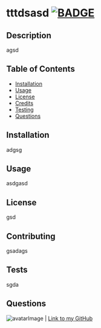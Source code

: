# tttdsasd [![BADGE](https://img.shields.io/badge/License%3A-MIT-blue)](https://img.shields.io/badge/License%3A-MIT-blue)
## Description
agsd
## Table of Contents
* [Installation](#installation)
* [Usage](#usage)
* [License](#license)
* [Credits](#contributing)
* [Testing](#tests)
* [Questions](#questions)
## Installation
adgsg
## Usage
asdgasd
## License
gsd
## Contributing
gsadags
## Tests
sgda
## Questions
![avatarImage](https://avatars1.githubusercontent.com/u/32282285?v=4) | [Link to my GitHub](https://github.com/fruityvegetables)